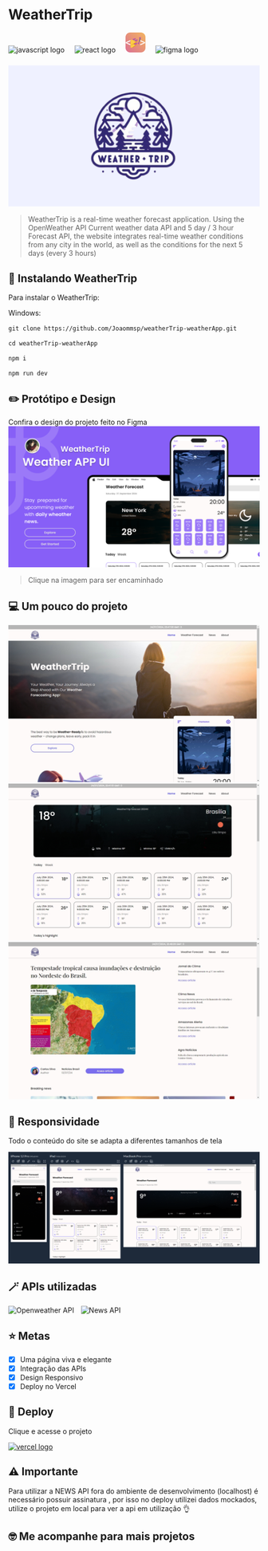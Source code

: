 # WeatherTrip

<div align="left">
  <img src="https://cdn.jsdelivr.net/gh/devicons/devicon/icons/javascript/javascript-original.svg" height="40" alt="javascript logo"  />
  <img width="12" />
  <img src="https://cdn.jsdelivr.net/gh/devicons/devicon/icons/react/react-original.svg" height="40" alt="react logo"  />
  <img width="12" />
  <img src="https://raw.githubusercontent.com/tandpfun/skill-icons/main/icons/StyledComponents.svg" height="40" alt="Styled components"  />
  <img width="12" />
  <img src="https://cdn.jsdelivr.net/gh/devicons/devicon/icons/figma/figma-original.svg" height="40" alt="figma logo"  />
</div>

###

<img src="./src/assets/images/defaultImagearticle.png" alt="logo">
<br/>

> WeatherTrip is a real-time weather forecast application. Using the OpenWeather API Current weather data API and 5 day / 3 hour Forecast API, the website integrates real-time weather conditions from any city in the world, as well as the conditions for the next 5 days (every 3 hours)

## 🚀 Instalando WeatherTrip

Para instalar o WeatherTrip:

Windows:

```
git clone https://github.com/Joaommsp/weatherTrip-weatherApp.git
```

```
cd weatherTrip-weatherApp
```

```
npm i
```

```
npm run dev
```

## ✏️ Protótipo e Design

<p>Confira o design do projeto feito no Figma

<a  href="https://www.figma.com/design/mMFm46yUV78YJ5LMcZjA0w/WeatherTrip-Weather-App?node-id=169-1054&t=YyeMRWpSUsBYGumw-1" >
  <img src="./src/assets/images/readme/Cover.png" alt="cover">
</a>

> Clique na imagem para ser encaminhado

## 💻 Um pouco do projeto

<img src="./src/assets/images/readme/MacBook Pro-1721875658223.jpeg" alt="Hero da página">
<img src="./src/assets/images/readme/MacBook Pro-1721875685131.jpeg" alt="Forecast">
<img src="./src/assets/images/readme/MacBook Pro-1721875698374.jpeg" alt="Forecast">

## 📱 Responsividade

<p>Todo o conteúdo do site se adapta a diferentes tamanhos de tela</p>

<img src="./src/assets/images/readme/responsive-ex01.png" alt="responsive01">


## 🪄 APIs utilizadas

<img src="https://openweathermap.org/themes/openweathermap/assets/img/logo_white_cropped.png" alt="Openweather API" width="100px" style="margin-right: 10px;" />
<img src="https://encrypted-tbn0.gstatic.com/images?q=tbn:ANd9GcSWTop95oa3L3azM_q5GPHaWDGDKZOE5mFnqQ&s" alt="News API" width="100px" />

## ⭐ Metas

- [x] Uma página viva e elegante
- [x] Integração das APIs
- [x] Design Responsivo
- [x] Deploy no Vercel

## 🔗 Deploy

Clique e acesse o projeto

<div align="left">
  <a href="https://weather-trip-weather-app.vercel.app/"><img src="https://skillicons.dev/icons?i=vercel" height="40" alt="vercel logo"  /></a>
</div>

## ⚠️ Importante

<p>Para utilizar a NEWS API fora do ambiente de desenvolvimento (localhost) é necessário possuir assinatura , por isso no deploy utilizei dados mockados, utilize o projeto em local para ver a api em utilização 👌 </p>

## 🤓 Me acompanhe para mais projetos
